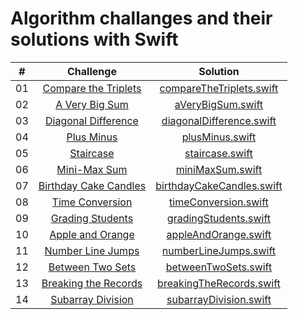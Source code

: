 # Algorithm challanges and their solutions with Swift

|  #  |                                                        Challenge                                                        |                             Solution                             |
| :-: | :---------------------------------------------------------------------------------------------------------------------: | :--------------------------------------------------------------: |
| 01  |      [Compare the Triplets](https://www.hackerrank.com/challenges/compare-the-triplets/problem?isFullScreen=true)       |  [compareTheTriplets.swift](solutions/compareTheTriplets.swift)  |
| 02  |            [A Very Big Sum](https://www.hackerrank.com/challenges/a-very-big-sum/problem?isFullScreen=true)             |         [aVeryBigSum.swift](solutions/aVeryBigSum.swift)         |
| 03  |       [Diagonal Difference](https://www.hackerrank.com/challenges/diagonal-difference/problem?isFullScreen=true)        |  [diagonalDifference.swift](solutions/diagonalDifference.swift)  |
| 04  |                [Plus Minus](https://www.hackerrank.com/challenges/plus-minus/problem?isFullScreen=true)                 |           [plusMinus.swift](solutions/plusMinus.swift)           |
| 05  |                 [Staircase](https://www.hackerrank.com/challenges/staircase/problem?isFullScreen=true)                  |           [staircase.swift](solutions/staircase.swift)           |
| 06  |              [Mini-Max Sum](https://www.hackerrank.com/challenges/mini-max-sum/problem?isFullScreen=true)               |          [miniMaxSum.swift](solutions/miniMaxSum.swift)          |
| 07  |     [Birthday Cake Candles](https://www.hackerrank.com/challenges/birthday-cake-candles/problem?isFullScreen=true)      | [birthdayCakeCandles.swift](solutions/birthdayCakeCandles.swift) |
| 08  |           [Time Conversion](https://www.hackerrank.com/challenges/time-conversion/problem?isFullScreen=true)            |      [timeConversion.swift](solutions/timeConversion.swift)      |
| 09  |               [Grading Students](https://www.hackerrank.com/challenges/grading/problem?isFullScreen=true)               |     [gradingStudents.swift](solutions/gradingStudents.swift)     |
| 10  |          [Apple and Orange](https://www.hackerrank.com/challenges/apple-and-orange/problem?isFullScreen=true)           |      [appleAndOrange.swift](solutions/appleAndOrange.swift)      |
| 11  |              [Number Line Jumps](https://www.hackerrank.com/challenges/kangaroo/problem?isFullScreen=true)              |     [numberLineJumps.swift](solutions/numberLineJumps.swift)     |
| 12  |          [Between Two Sets](https://www.hackerrank.com/challenges/between-two-sets/problem?isFullScreen=true)           |      [betweenTwoSets.swift](solutions/betweenTwoSets.swift)      |
| 13  | [Breaking the Records](https://www.hackerrank.com/challenges/breaking-best-and-worst-records/problem?isFullScreen=true) |  [breakingTheRecords.swift](solutions/breakingTheRecords.swift)  |
| 14  |          [Subarray Division](https://www.hackerrank.com/challenges/the-birthday-bar/problem?isFullScreen=true)          |    [subarrayDivision.swift](solutions/subarrayDivision.swift)    |
